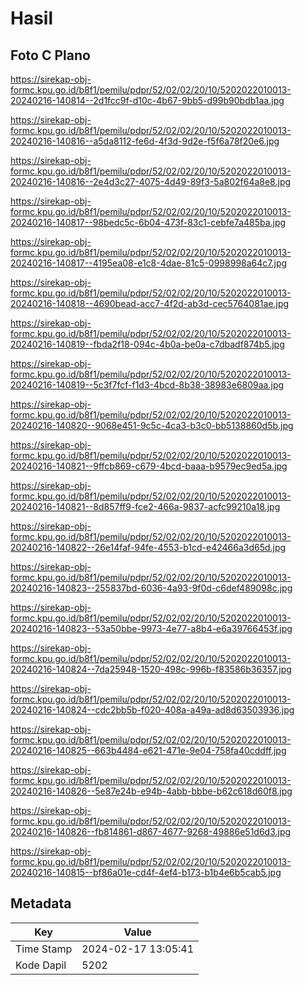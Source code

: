 # Hasil

## Foto C Plano

https://sirekap-obj-formc.kpu.go.id/b8f1/pemilu/pdpr/52/02/02/20/10/5202022010013-20240216-140814--2d1fcc9f-d10c-4b67-9bb5-d99b90bdb1aa.jpg

https://sirekap-obj-formc.kpu.go.id/b8f1/pemilu/pdpr/52/02/02/20/10/5202022010013-20240216-140816--a5da8112-fe6d-4f3d-9d2e-f5f6a78f20e6.jpg

https://sirekap-obj-formc.kpu.go.id/b8f1/pemilu/pdpr/52/02/02/20/10/5202022010013-20240216-140816--2e4d3c27-4075-4d49-89f3-5a802f64a8e8.jpg

https://sirekap-obj-formc.kpu.go.id/b8f1/pemilu/pdpr/52/02/02/20/10/5202022010013-20240216-140817--98bedc5c-6b04-473f-83c1-cebfe7a485ba.jpg

https://sirekap-obj-formc.kpu.go.id/b8f1/pemilu/pdpr/52/02/02/20/10/5202022010013-20240216-140817--4195ea08-e1c8-4dae-81c5-0998998a64c7.jpg

https://sirekap-obj-formc.kpu.go.id/b8f1/pemilu/pdpr/52/02/02/20/10/5202022010013-20240216-140818--4690bead-acc7-4f2d-ab3d-cec5764081ae.jpg

https://sirekap-obj-formc.kpu.go.id/b8f1/pemilu/pdpr/52/02/02/20/10/5202022010013-20240216-140819--fbda2f18-094c-4b0a-be0a-c7dbadf874b5.jpg

https://sirekap-obj-formc.kpu.go.id/b8f1/pemilu/pdpr/52/02/02/20/10/5202022010013-20240216-140819--5c3f7fcf-f1d3-4bcd-8b38-38983e6809aa.jpg

https://sirekap-obj-formc.kpu.go.id/b8f1/pemilu/pdpr/52/02/02/20/10/5202022010013-20240216-140820--9068e451-9c5c-4ca3-b3c0-bb5138860d5b.jpg

https://sirekap-obj-formc.kpu.go.id/b8f1/pemilu/pdpr/52/02/02/20/10/5202022010013-20240216-140821--9ffcb869-c679-4bcd-baaa-b9579ec9ed5a.jpg

https://sirekap-obj-formc.kpu.go.id/b8f1/pemilu/pdpr/52/02/02/20/10/5202022010013-20240216-140821--8d857ff9-fce2-466a-9837-acfc99210a18.jpg

https://sirekap-obj-formc.kpu.go.id/b8f1/pemilu/pdpr/52/02/02/20/10/5202022010013-20240216-140822--26e14faf-94fe-4553-b1cd-e42466a3d65d.jpg

https://sirekap-obj-formc.kpu.go.id/b8f1/pemilu/pdpr/52/02/02/20/10/5202022010013-20240216-140823--255837bd-6036-4a93-9f0d-c6def489098c.jpg

https://sirekap-obj-formc.kpu.go.id/b8f1/pemilu/pdpr/52/02/02/20/10/5202022010013-20240216-140823--53a50bbe-9973-4e77-a8b4-e6a39766453f.jpg

https://sirekap-obj-formc.kpu.go.id/b8f1/pemilu/pdpr/52/02/02/20/10/5202022010013-20240216-140824--7da25948-1520-498c-996b-f83586b36357.jpg

https://sirekap-obj-formc.kpu.go.id/b8f1/pemilu/pdpr/52/02/02/20/10/5202022010013-20240216-140824--cdc2bb5b-f020-408a-a49a-ad8d63503936.jpg

https://sirekap-obj-formc.kpu.go.id/b8f1/pemilu/pdpr/52/02/02/20/10/5202022010013-20240216-140825--663b4484-e621-471e-9e04-758fa40cddff.jpg

https://sirekap-obj-formc.kpu.go.id/b8f1/pemilu/pdpr/52/02/02/20/10/5202022010013-20240216-140826--5e87e24b-e94b-4abb-bbbe-b62c618d60f8.jpg

https://sirekap-obj-formc.kpu.go.id/b8f1/pemilu/pdpr/52/02/02/20/10/5202022010013-20240216-140826--fb814861-d867-4677-9268-49886e51d6d3.jpg

https://sirekap-obj-formc.kpu.go.id/b8f1/pemilu/pdpr/52/02/02/20/10/5202022010013-20240216-140815--bf86a01e-cd4f-4ef4-b173-b1b4e6b5cab5.jpg


## Metadata

| Key        | Value               |
| ---------- | ------------------- |
| Time Stamp | 2024-02-17 13:05:41 |
| Kode Dapil | 5202                |



